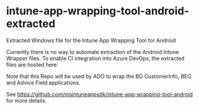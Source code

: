 # intune-app-wrapping-tool-android-extracted
Extracted Windows file for the Intune App Wrapping Tool for Android

Currently there is no way to automate extraction of the Android Intune Wrapper files. 
To enable CI integration into Azure DevOps, the extracted files are hosted here.

Note that this Repo will be used by ADO to wrap the BG CustomerInfo, BEG and Advice Field applications.

See https://github.com/msintuneappsdk/intune-app-wrapping-tool-android for more details.
